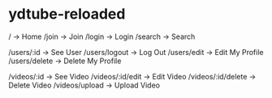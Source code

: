 # ydtube-reloaded

/ -> Home
/join -> Join
/login -> Login
/search -> Search

/users/:id -> See User
/users/logout -> Log Out
/users/edit -> Edit My Profile
/users/delete -> Delete My Profile

/videos/:id -> See Video
/videos/:id/edit -> Edit Video
/videos/:id/delete -> Delete Video
/videos/upload -> Upload Video
